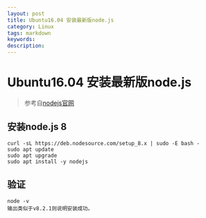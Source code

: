 ```yaml
---
layout: post
title: Ubuntu16.04 安装最新版node.js
category: Linux
tags: markdown
keywords:
description:
---
```


# Ubuntu16.04 安装最新版node.js
> 参考自[nodejs官网](https://nodejs.org/en/download/package-manager/#debian-and-ubuntu-based-linux-distributions)

## 安装node.js 8
	curl -sL https://deb.nodesource.com/setup_8.x | sudo -E bash -
	sudo apt update
	sudo apt upgrade
	sudo apt install -y nodejs
## 验证
	node -v
	输出类似于v8.2.1则说明安装成功。
